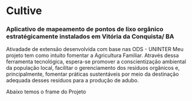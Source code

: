 # Cultive
### Aplicativo de mapeamento de pontos de lixo orgânico estratégicamente instalados em Vitória da Conquista/ BA 

Ativadade de extensão desenvolvida com base nas ODS - UNINTER
Meu projeto tem como intuito fomentar a Agricultura Familiar.
Através dessa ferramenta tecnológica, espera-se promover a conscientização ambiental da população local, facilitar o gerenciamento dos resíduos orgânicos e, principalmente, fomentar práticas sustentáveis por meio da destinação adequada desses resíduos para a produção de adubo.

Abaixo temos o frame do Projeto 


